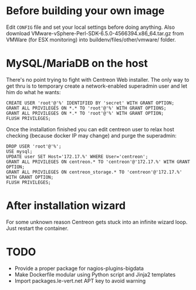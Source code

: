 # Before building your own image

Edit `CONFIG` file and set your local settings before doing anything.
Also download VMware-vSphere-Perl-SDK-6.5.0-4566394.x86\_64.tar.gz from VMWare (for ESX monitoring) into buildenv/files/other/vmware/ folder.

# MySQL/MariaDB on the host

There's no point trying to fight with Centreon Web installer.
The only way to get thru is to temporary create a network-enabled superadmin user and let him do what he wants:
```
CREATE USER 'root'@'%' IDENTIFIED BY 'secret' WITH GRANT OPTION;
GRANT ALL PRIVILEGES ON *.* TO 'root'@'%' WITH GRANT OPTIONS;
GRANT ALL PRIVILEGES ON *.* TO 'root'@'%' WITH GRANT OPTION;
FLUSH PRIVILEGES;
```

Once the installation finished you can edit centreon user to relax host checking (because docker IP may change) and purge the superadmin:
```
DROP USER 'root'@'%';
USE mysql;
UPDATE user SET Host='172.17.%' WHERE User='centreon';
GRANT ALL PRIVILEGES ON centreon.* TO 'centreon'@'172.17.%' WITH GRANT OPTION;
GRANT ALL PRIVILEGES ON centreon_storage.* TO 'centreon'@'172.17.%' WITH GRANT OPTION;
FLUSH PRIVILEGES;
```

# After installation wizard

For some unknown reason Centreon gets stuck into an infinite wizard loop. Just restart the container.

# TODO

* Provide a proper package for nagios-plugins-bigdata
* Make Dockerfile modular using Python script and Jinja2 templates
* Import packages.le-vert.net APT key to avoid warning
